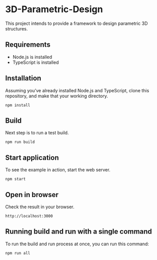 # 3D-Parametric-Design
This project intends to provide a framework to design parametric 3D structures.

## Requirements

- Node.js is installed
- TypeScript is installed

## Installation
Assuming you’ve already installed Node.js and TypeScript, clone this repository, and make that your working directory.

```
npm install
```

## Build
Next step is to run a test build.

```
npm run build
```

## Start application
To see the example in action, start the web server.

```
npm start
```

## Open in browser
Check the result in your browser.

```
http://localhost:3000
```

## Running build and run with a single command
To run the build and run process at once, you can run this command:

```
npm run all
```
